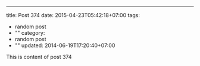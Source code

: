 ---
title: Post 374
date: 2015-04-23T05:42:18+07:00
tags:
  - random post
  - ""
category:
  - random post
  - ""
updated: 2014-06-19T17:20:40+07:00

This is content of post 374